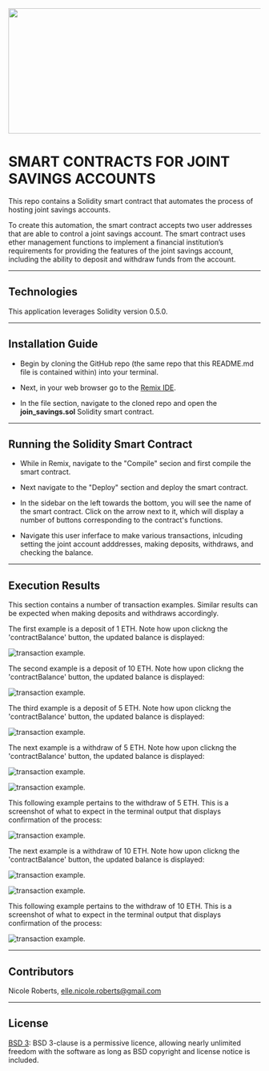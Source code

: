 <img src= "Images/banner.png" width="930" height="250">

# SMART CONTRACTS FOR JOINT SAVINGS ACCOUNTS

This repo contains a Solidity smart contract that automates the process of hosting joint savings accounts.  

To create this automation, the smart contract accepts two user addresses that are able to control a joint savings account. The smart contract uses ether management functions to implement a financial institution’s requirements for providing the features of the joint savings account, including the ability to deposit and withdraw funds from the account.

---
## Technologies

This application leverages Solidity version 0.5.0.

---
## Installation Guide

* Begin by cloning the GitHub repo (the same repo that this README.md file is contained within) into your terminal. 

* Next, in your web browser go to the [Remix IDE](https://remix.ethereum.org/).

* In the file section, navigate to the cloned repo and open the __join_savings.sol__ Solidity smart contract.

---
## Running the Solidity Smart Contract

* While in Remix, navigate to the "Compile" secion and first compile the smart contract.

* Next navigate to the "Deploy" section and deploy the smart contract.

* In the sidebar on the left towards the bottom, you will see the name of the smart contract. Click on the arrow next to it, which will display a number of buttons corresponding to the contract's functions.

* Navigate this user inferface to make various transactions, inlcuding setting the joint account adddresses, making deposits, withdraws, and checking the balance.

---
## Execution Results

This section contains a number of transaction examples. Similar results can be expected when making deposits and withdraws accordingly.

The first example is a deposit of 1 ETH. Note how upon clickng the 'contractBalance' button, the updated balance is displayed:

![transaction example.](ExecutionResults/deposit1eth.png)


The second example is a deposit of 10 ETH. Note how upon clickng the 'contractBalance' button, the updated balance is displayed:

![transaction example.](ExecutionResults/deposit10eth.png)


The third example is a deposit of 5 ETH. Note how upon clickng the 'contractBalance' button, the updated balance is displayed:

![transaction example.](ExecutionResults/deposit5eth.png)


The next example is a withdraw of 5 ETH. Note how upon clickng the 'contractBalance' button, the updated balance is displayed:

![transaction example.](ExecutionResults/withdraw5eth.png)

![transaction example.](ExecutionResults/withdraw5eth_lastToWithdraw.png)

This following example pertains to the withdraw of 5 ETH. This is a screenshot of what to expect in the terminal output that displays confirmation of the process:

![transaction example.](ExecutionResults/withdraw5eth_lastToWithdrawTerminal.png)


The next example is a withdraw of 10 ETH. Note how upon clickng the 'contractBalance' button, the updated balance is displayed:

![transaction example.](ExecutionResults/withdraw10eth.png)

![transaction example.](ExecutionResults/withdraw10eth_lastToWithdraw.png)


This following example pertains to the withdraw of 10 ETH. This is a screenshot of what to expect in the terminal output that displays confirmation of the process:

![transaction example.](ExecutionResults/withdraw10eth_lastToWithdrawTerminal.png)


---
## Contributors

Nicole Roberts,
elle.nicole.roberts@gmail.com

---

## License

[BSD 3](https://choosealicense.com/licenses/bsd-3-clause-clear/): BSD 3-clause is a permissive licence, allowing nearly unlimited freedom with the software as long as BSD copyright and license notice is included.
